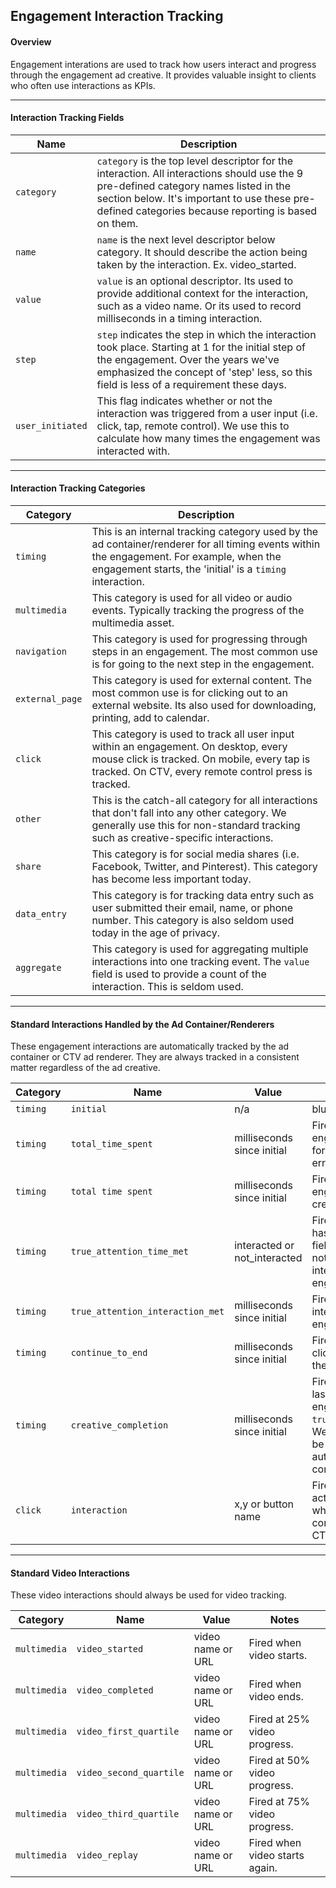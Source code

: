 ## Engagement Interaction Tracking

#### Overview
Engagement interations are used to track how users interact and progress through the engagement ad creative.  It provides valuable insight to clients who often use interactions as KPIs.

---

#### Interaction Tracking Fields

| Name | Description |
| ------------- | ------------- |
| `category` | `category` is the top level descriptor for the interaction.  All interactions should use the 9 pre-defined category names listed in the section below.  It's important to use these pre-defined categories because reporting is based on them. |
| `name` | `name` is the next level descriptor below category.  It should describe the action being taken by the interaction.  Ex. video_started. |
| `value` | `value` is an optional descriptor.  Its used to provide additional context for the interaction, such as a video name.  Or its used to record milliseconds in a timing interaction.  |
| `step` | `step` indicates the step in which the interaction took place.  Starting at 1 for the initial step of the engagement.  Over the years we've emphasized the concept of 'step' less, so this field is less of a requirement these days. |
| `user_initiated` | This flag indicates whether or not the interaction was triggered from a user input (i.e. click, tap, remote control).  We use this to calculate how many times the engagement was interacted with. |

---

#### Interaction Tracking Categories

| Category | Description |
| ------------- | ------------- |
| `timing` | This is an internal tracking category used by the ad container/renderer for all timing events within the engagement.  For example, when the engagement starts, the 'initial' is a `timing` interaction. |
| `multimedia` | This category is used for all video or audio events.  Typically tracking the progress of the multimedia asset. |
| `navigation` | This category is used for progressing through steps in an engagement.  The most common use is for going to the next step in the engagement. |
| `external_page` | This category is used for external content.  The most common use is for clicking out to an external website.  Its also used for downloading, printing, add to calendar. |
| `click` | This category is used to track all user input within an engagement.  On desktop, every mouse click is tracked.  On mobile, every tap is tracked.  On CTV, every remote control press is tracked. |
| `other` | This is the catch-all category for all interactions that don't fall into any other category.  We generally use this for non-standard tracking such as creative-specific interactions. |
| `share` | This category is for social media shares (i.e. Facebook, Twitter, and Pinterest).  This category has become less important today. |
| `data_entry` | This category is for tracking data entry such as user submitted their email, name, or phone number.  This category is also seldom used today in the age of privacy. |
| `aggregate` | This category is used for aggregating multiple interactions into one tracking event.  The `value` field is used to provide a count of the interaction.  This is seldom used. |

---

#### Standard Interactions Handled by the Ad Container/Renderers
These engagement interactions are automatically tracked by the ad container or CTV ad renderer.  They are always tracked in a consistent matter regardless of the ad creative.

| Category | Name | Value | Notes |
| ------------- | ------------- | ------------- | ------------- |
| `timing` | `initial` | n/a | blurb |
| `timing` | `total_time_spent` | milliseconds since initial | Fired when the user ends engagement with credit for any reason (eg. exit error after credit).
| `timing` | `total time spent` | milliseconds since initial | Fired when the user ends engagement without credit for any reason.
| `timing` | `true_attention_time_met` | interacted or not_interacted | Fired once 30 seconds has passed.  The ‘value’ field specifies whether or not the user has interacted with the engagement yet. |
| `timing` | `true_attention_interaction_met` | milliseconds since initial | Fired upon first interaction with the engagement. |
| `timing` | `continue_to_end` | milliseconds since initial | Fired when the user clicks "I'm Done" to end the engagement. |
| `timing` | `creative_completion` | milliseconds since initial | Fired upon getting to the last step of an engagement before `true_attention_time_met`.  We do not want users to be 'stuck' so we automatically award the completion to the user. |
| `click` | `interaction` | x,y or button name | Fire on any user input action.  Record x,y coords when possible or remote control button name for CTV. |

---

#### Standard Video Interactions
These video interactions should always be used for video tracking.

| Category | Name | Value | Notes |
| ------------- | ------------- | ------------- | ------------- |
| `multimedia` | `video_started` | video name or URL | Fired when video starts. |
| `multimedia` | `video_completed` | video name or URL | Fired when video ends. |
| `multimedia` | `video_first_quartile` | video name or URL | Fired at 25% video progress. |
| `multimedia` | `video_second_quartile` | video name or URL | Fired at 50% video progress. |
| `multimedia` | `video_third_quartile` | video name or URL | Fired at 75% video progress. |
| `multimedia` | `video_replay` | video name or URL | Fired when video starts again. |



